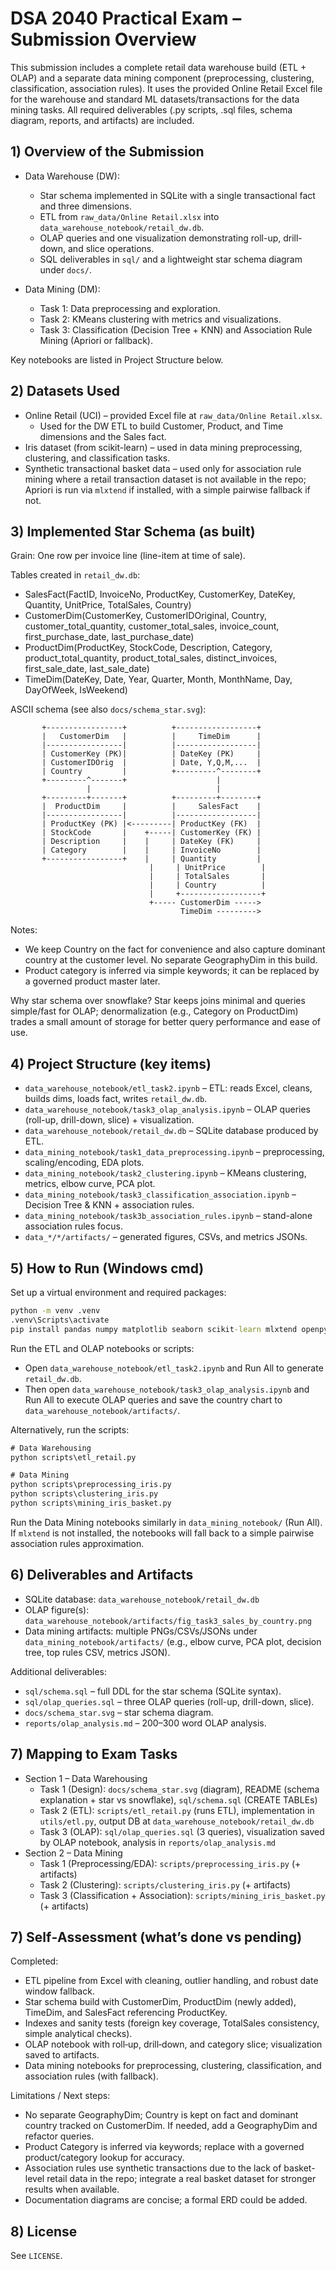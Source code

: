 # DSA 2040 Practical Exam – Submission Overview

This submission includes a complete retail data warehouse build (ETL + OLAP) and a separate data mining component (preprocessing, clustering, classification, association rules). It uses the provided Online Retail Excel file for the warehouse and standard ML datasets/transactions for the data mining tasks. All required deliverables (.py scripts, .sql files, schema diagram, reports, and artifacts) are included.

## 1) Overview of the Submission

- Data Warehouse (DW):
  - Star schema implemented in SQLite with a single transactional fact and three dimensions.
  - ETL from `raw_data/Online Retail.xlsx` into `data_warehouse_notebook/retail_dw.db`.
  - OLAP queries and one visualization demonstrating roll-up, drill-down, and slice operations.
  - SQL deliverables in `sql/` and a lightweight star schema diagram under `docs/`.

- Data Mining (DM):
  - Task 1: Data preprocessing and exploration.
  - Task 2: KMeans clustering with metrics and visualizations.
  - Task 3: Classification (Decision Tree + KNN) and Association Rule Mining (Apriori or fallback).

Key notebooks are listed in Project Structure below.

## 2) Datasets Used

- Online Retail (UCI) – provided Excel file at `raw_data/Online Retail.xlsx`.
  - Used for the DW ETL to build Customer, Product, and Time dimensions and the Sales fact.
- Iris dataset (from scikit-learn) – used in data mining preprocessing, clustering, and classification tasks.
- Synthetic transactional basket data – used only for association rule mining where a retail transaction dataset is not available in the repo; Apriori is run via `mlxtend` if installed, with a simple pairwise fallback if not.

## 3) Implemented Star Schema (as built)

Grain: One row per invoice line (line-item at time of sale).

Tables created in `retail_dw.db`:
- SalesFact(FactID, InvoiceNo, ProductKey, CustomerKey, DateKey, Quantity, UnitPrice, TotalSales, Country)
- CustomerDim(CustomerKey, CustomerIDOriginal, Country, customer_total_quantity, customer_total_sales, invoice_count, first_purchase_date, last_purchase_date)
- ProductDim(ProductKey, StockCode, Description, Category, product_total_quantity, product_total_sales, distinct_invoices, first_sale_date, last_sale_date)
- TimeDim(DateKey, Date, Year, Quarter, Month, MonthName, Day, DayOfWeek, IsWeekend)

ASCII schema (see also `docs/schema_star.svg`):
```
       +-----------------+          +------------------+
       |   CustomerDim   |          |     TimeDim      |
       |-----------------|          |------------------|
       | CustomerKey (PK)|          | DateKey (PK)     |
       | CustomerIDOrig  |          | Date, Y,Q,M,...  |
       | Country         |          +---------^--------+
       +---------^-------+                    |
                 |                            |
       +---------+-------+          +---------+--------+
       |  ProductDim     |          |     SalesFact    |
       |-----------------|          |------------------|
       | ProductKey (PK) |<---------| ProductKey (FK)  |
       | StockCode       |    +-----| CustomerKey (FK) |
       | Description     |    |     | DateKey (FK)     |
       | Category        |    |     | InvoiceNo        |
       +-----------------+    |     | Quantity         |
                               |     | UnitPrice        |
                               |     | TotalSales       |
                               |     | Country          |
                               |     +------------------+
                               +----- CustomerDim ----->
                                      TimeDim --------->
```

Notes:
- We keep Country on the fact for convenience and also capture dominant country at the customer level. No separate GeographyDim in this build.
- Product category is inferred via simple keywords; it can be replaced by a governed product master later.

Why star schema over snowflake? Star keeps joins minimal and queries simple/fast for OLAP; denormalization (e.g., Category on ProductDim) trades a small amount of storage for better query performance and ease of use.

## 4) Project Structure (key items)

- `data_warehouse_notebook/etl_task2.ipynb` – ETL: reads Excel, cleans, builds dims, loads fact, writes `retail_dw.db`.
- `data_warehouse_notebook/task3_olap_analysis.ipynb` – OLAP queries (roll-up, drill-down, slice) + visualization.
- `data_warehouse_notebook/retail_dw.db` – SQLite database produced by ETL.
- `data_mining_notebook/task1_data_preprocessing.ipynb` – preprocessing, scaling/encoding, EDA plots.
- `data_mining_notebook/task2_clustering.ipynb` – KMeans clustering, metrics, elbow curve, PCA plot.
- `data_mining_notebook/task3_classification_association.ipynb` – Decision Tree & KNN + association rules.
- `data_mining_notebook/task3b_association_rules.ipynb` – stand-alone association rules focus.
- `data_*/*/artifacts/` – generated figures, CSVs, and metrics JSONs.

## 5) How to Run (Windows cmd)

Set up a virtual environment and required packages:

```cmd
python -m venv .venv
.venv\Scripts\activate
pip install pandas numpy matplotlib seaborn scikit-learn mlxtend openpyxl jupyter
```

Run the ETL and OLAP notebooks or scripts:
- Open `data_warehouse_notebook/etl_task2.ipynb` and Run All to generate `retail_dw.db`.
- Then open `data_warehouse_notebook/task3_olap_analysis.ipynb` and Run All to execute OLAP queries and save the country chart to `data_warehouse_notebook/artifacts/`.

Alternatively, run the scripts:

```cmd
# Data Warehousing
python scripts\etl_retail.py

# Data Mining
python scripts\preprocessing_iris.py
python scripts\clustering_iris.py
python scripts\mining_iris_basket.py
```

Run the Data Mining notebooks similarly in `data_mining_notebook/` (Run All). If `mlxtend` is not installed, the notebooks will fall back to a simple pairwise association rules approximation.

## 6) Deliverables and Artifacts

- SQLite database: `data_warehouse_notebook/retail_dw.db`
- OLAP figure(s): `data_warehouse_notebook/artifacts/fig_task3_sales_by_country.png`
- Data mining artifacts: multiple PNGs/CSVs/JSONs under `data_mining_notebook/artifacts/` (e.g., elbow curve, PCA plot, decision tree, top rules CSV, metrics JSON).

Additional deliverables:
- `sql/schema.sql` – full DDL for the star schema (SQLite syntax).
- `sql/olap_queries.sql` – three OLAP queries (roll-up, drill-down, slice).
- `docs/schema_star.svg` – star schema diagram.
- `reports/olap_analysis.md` – 200–300 word OLAP analysis.

## 7) Mapping to Exam Tasks

- Section 1 – Data Warehousing
  - Task 1 (Design): `docs/schema_star.svg` (diagram), README (schema explanation + star vs snowflake), `sql/schema.sql` (CREATE TABLEs)
  - Task 2 (ETL): `scripts/etl_retail.py` (runs ETL), implementation in `utils/etl.py`, output DB at `data_warehouse_notebook/retail_dw.db`
  - Task 3 (OLAP): `sql/olap_queries.sql` (3 queries), visualization saved by OLAP notebook, analysis in `reports/olap_analysis.md`
- Section 2 – Data Mining
  - Task 1 (Preprocessing/EDA): `scripts/preprocessing_iris.py` (+ artifacts)
  - Task 2 (Clustering): `scripts/clustering_iris.py` (+ artifacts)
  - Task 3 (Classification + Association): `scripts/mining_iris_basket.py` (+ artifacts)

## 7) Self‑Assessment (what’s done vs pending)

Completed:
- ETL pipeline from Excel with cleaning, outlier handling, and robust date window fallback.
- Star schema build with CustomerDim, ProductDim (newly added), TimeDim, and SalesFact referencing ProductKey.
- Indexes and sanity tests (foreign key coverage, TotalSales consistency, simple analytical checks).
- OLAP notebook with roll‑up, drill‑down, and category slice; visualization saved to artifacts.
- Data mining notebooks for preprocessing, clustering, classification, and association rules (with fallback).

Limitations / Next steps:
- No separate GeographyDim; Country is kept on fact and dominant country tracked on CustomerDim. If needed, add a GeographyDim and refactor queries.
- Product Category is inferred via keywords; replace with a governed product/category lookup for accuracy.
- Association rules use synthetic transactions due to the lack of basket-level retail data in the repo; integrate a real basket dataset for stronger results when available.
- Documentation diagrams are concise; a formal ERD could be added.

## 8) License

See `LICENSE`.